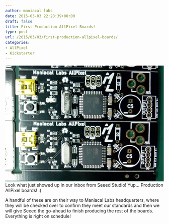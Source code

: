 ```yaml
---
author: maniacal labs
date: 2015-03-03 22:28:39+00:00
draft: false
title: First Production AllPixel Boards!
type: post
url: /2015/03/03/first-production-allpixel-boards/
categories:
- AllPixel
- Kickstarter
---
```


[![First AllPixel Boards](/wp-content/uploads/2015/03/AllPixelFAIBoards.png)
](/wp-content/uploads/2015/03/AllPixelFAIBoards.png)
Look what just showed up in our inbox from Seeed Studio! Yup... Production AllPixel boards! :)

A handful of these are on their way to Maniacal Labs headquarters, where they will be checked over to confirm they meet our standards and then we will give Seeed the go-ahead to finish producing the rest of the boards.  Everything is right on schedule!
